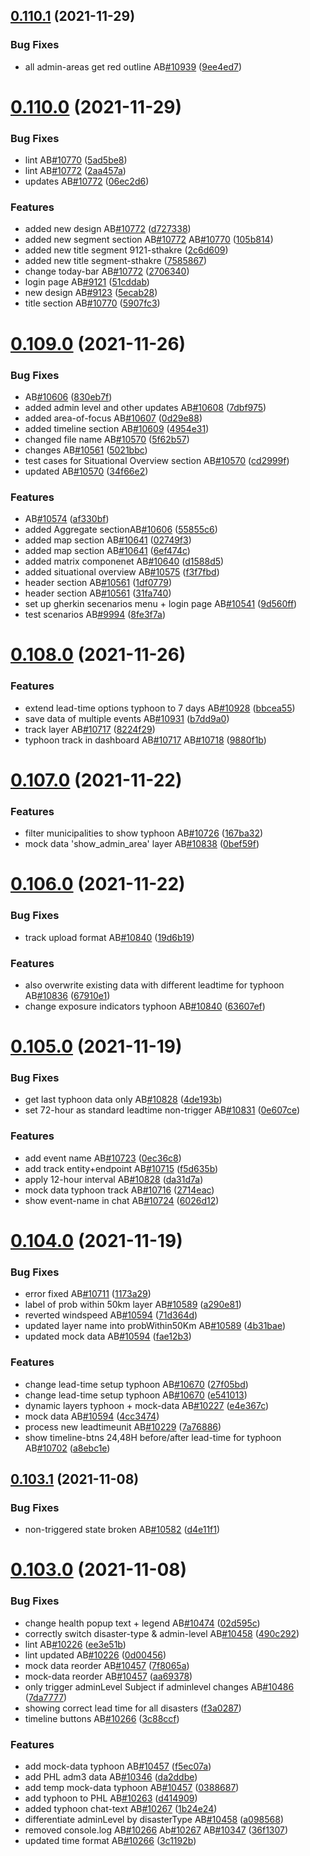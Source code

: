 ## [0.110.1](https://github.com/rodekruis/IBF-system/compare/v0.110.0...v0.110.1) (2021-11-29)


### Bug Fixes

* all admin-areas get red outline AB[#10939](https://github.com/rodekruis/IBF-system/issues/10939) ([9ee4ed7](https://github.com/rodekruis/IBF-system/commit/9ee4ed7ef68954e742a499dc1add2b574b7608bd))



# [0.110.0](https://github.com/rodekruis/IBF-system/compare/v0.109.0...v0.110.0) (2021-11-29)


### Bug Fixes

* lint AB[#10770](https://github.com/rodekruis/IBF-system/issues/10770) ([5ad5be8](https://github.com/rodekruis/IBF-system/commit/5ad5be84b6c2f7e764a36f3801c0c57c7e37503a))
* lint AB[#10772](https://github.com/rodekruis/IBF-system/issues/10772) ([2aa457a](https://github.com/rodekruis/IBF-system/commit/2aa457a21988b9a02188534ad9ffe11f384a3b50))
* updates AB[#10772](https://github.com/rodekruis/IBF-system/issues/10772) ([06ec2d6](https://github.com/rodekruis/IBF-system/commit/06ec2d6c384e3933a903ea92d965d34b4dda2d1f))


### Features

* added new design AB[#10772](https://github.com/rodekruis/IBF-system/issues/10772) ([d727338](https://github.com/rodekruis/IBF-system/commit/d727338e2389c5da683634eb8643781bbeaa785a))
* added new segment section AB[#10772](https://github.com/rodekruis/IBF-system/issues/10772) AB[#10770](https://github.com/rodekruis/IBF-system/issues/10770) ([105b814](https://github.com/rodekruis/IBF-system/commit/105b814585f09ceaa08eb37e7d920234cd825263))
* added new title segment 9121-sthakre ([2c6d609](https://github.com/rodekruis/IBF-system/commit/2c6d609bf3de021c7dce7cbdbebba492d455de88))
* added new title segment-sthakre ([7585867](https://github.com/rodekruis/IBF-system/commit/758586719e8be6652cce80bad22a46d054364a5a))
* change today-bar AB[#10772](https://github.com/rodekruis/IBF-system/issues/10772) ([2706340](https://github.com/rodekruis/IBF-system/commit/270634043684b623eb9277c2375b4748a7e9dea5))
* login page AB[#9121](https://github.com/rodekruis/IBF-system/issues/9121) ([51cddab](https://github.com/rodekruis/IBF-system/commit/51cddabafaeaebfa3b54d5cb2b92bdfe9b48c44b))
* new design AB[#9123](https://github.com/rodekruis/IBF-system/issues/9123) ([5ecab28](https://github.com/rodekruis/IBF-system/commit/5ecab28b4c5eaabee7246a94120cd564cc844132))
* title section AB[#10770](https://github.com/rodekruis/IBF-system/issues/10770) ([5907fc3](https://github.com/rodekruis/IBF-system/commit/5907fc385bcc472f1e2a365f93c4f3fe168b2eb1))



# [0.109.0](https://github.com/rodekruis/IBF-system/compare/v0.108.0...v0.109.0) (2021-11-26)


### Bug Fixes

* AB[#10606](https://github.com/rodekruis/IBF-system/issues/10606) ([830eb7f](https://github.com/rodekruis/IBF-system/commit/830eb7ff92fb118fa5af089d00112e718346bf6c))
* added admin level and other updates AB[#10608](https://github.com/rodekruis/IBF-system/issues/10608) ([7dbf975](https://github.com/rodekruis/IBF-system/commit/7dbf9751a019bf245f2fd97934ab75b209273d6c))
* added area-of-focus AB[#10607](https://github.com/rodekruis/IBF-system/issues/10607) ([0d29e88](https://github.com/rodekruis/IBF-system/commit/0d29e88e789aa85cfd33fec63dfae59029f8f08c))
* added timeline section AB[#10609](https://github.com/rodekruis/IBF-system/issues/10609) ([4954e31](https://github.com/rodekruis/IBF-system/commit/4954e31bc734fae71c3db3a11ae58267e6ab1bdd))
* changed file name AB[#10570](https://github.com/rodekruis/IBF-system/issues/10570) ([5f62b57](https://github.com/rodekruis/IBF-system/commit/5f62b578083d99c74cc24855530cec907e64f31c))
* changes AB[#10561](https://github.com/rodekruis/IBF-system/issues/10561) ([5021bbc](https://github.com/rodekruis/IBF-system/commit/5021bbc6de5f3983fa2e57bba91e21b53634c13f))
* test cases for Situational Overview section AB[#10570](https://github.com/rodekruis/IBF-system/issues/10570) ([cd2999f](https://github.com/rodekruis/IBF-system/commit/cd2999fe6960b0ec4cd470649d8f4835b5d63d9b))
* updated AB[#10570](https://github.com/rodekruis/IBF-system/issues/10570) ([34f66e2](https://github.com/rodekruis/IBF-system/commit/34f66e2d63e24ad031081944e60e1fa0fbd20e2d))


### Features

* AB[#10574](https://github.com/rodekruis/IBF-system/issues/10574) ([af330bf](https://github.com/rodekruis/IBF-system/commit/af330bfdc8fefa6307bf3118f06148677748eab2))
* added Aggregate sectionAB[#10606](https://github.com/rodekruis/IBF-system/issues/10606) ([55855c6](https://github.com/rodekruis/IBF-system/commit/55855c6f726dfb18beba913c0bfc5e32adee6fc8))
* added map section AB[#10641](https://github.com/rodekruis/IBF-system/issues/10641) ([02749f3](https://github.com/rodekruis/IBF-system/commit/02749f365dc31a3f1dc8acbf3b21f803b96b9f3a))
* added map section AB[#10641](https://github.com/rodekruis/IBF-system/issues/10641) ([6ef474c](https://github.com/rodekruis/IBF-system/commit/6ef474c4d9a33c3aa5ae34589b87f191746a6a8c))
* added matrix componenet AB[#10640](https://github.com/rodekruis/IBF-system/issues/10640) ([d1588d5](https://github.com/rodekruis/IBF-system/commit/d1588d5cf7b45f8c316875b5b35c36b9c874691d))
* added situational overview AB[#10575](https://github.com/rodekruis/IBF-system/issues/10575) ([f3f7fbd](https://github.com/rodekruis/IBF-system/commit/f3f7fbdc45d50711ac88691b5afeb8168c943e0a))
* header section AB[#10561](https://github.com/rodekruis/IBF-system/issues/10561) ([1df0779](https://github.com/rodekruis/IBF-system/commit/1df0779a62806ef61a7f27e43faa3fff60e533f4))
* header section AB[#10561](https://github.com/rodekruis/IBF-system/issues/10561) ([31fa740](https://github.com/rodekruis/IBF-system/commit/31fa740fd5e2ef2e85f9d7f0575f84506ebd3404))
* set up gherkin secenarios menu + login page AB[#10541](https://github.com/rodekruis/IBF-system/issues/10541) ([9d560ff](https://github.com/rodekruis/IBF-system/commit/9d560ff3610587d5765f233e7405a96257fe0785))
* test scenarios AB[#9994](https://github.com/rodekruis/IBF-system/issues/9994) ([8fe3f7a](https://github.com/rodekruis/IBF-system/commit/8fe3f7aa7d26f2ba839f8f01faa2dc7366c6fe38))



# [0.108.0](https://github.com/rodekruis/IBF-system/compare/v0.107.0...v0.108.0) (2021-11-26)


### Features

* extend lead-time options typhoon to 7 days AB[#10928](https://github.com/rodekruis/IBF-system/issues/10928) ([bbcea55](https://github.com/rodekruis/IBF-system/commit/bbcea5512940c8148fec5e4786a5f7a6fc031104))
* save data of multiple events AB[#10931](https://github.com/rodekruis/IBF-system/issues/10931) ([b7dd9a0](https://github.com/rodekruis/IBF-system/commit/b7dd9a083877f0da5348c1a0e0c984fbf60f8bdb))
* track layer AB[#10717](https://github.com/rodekruis/IBF-system/issues/10717) ([8224f29](https://github.com/rodekruis/IBF-system/commit/8224f299753c4ff992c03ab4772307cadf8ea24a))
* typhoon track in dashboard AB[#10717](https://github.com/rodekruis/IBF-system/issues/10717) AB[#10718](https://github.com/rodekruis/IBF-system/issues/10718) ([9880f1b](https://github.com/rodekruis/IBF-system/commit/9880f1b98f794dcd9dbd9dd5a6beb3fcfa8aef81))



# [0.107.0](https://github.com/rodekruis/IBF-system/compare/v0.106.0...v0.107.0) (2021-11-22)


### Features

* filter municipalities to show typhoon AB[#10726](https://github.com/rodekruis/IBF-system/issues/10726) ([167ba32](https://github.com/rodekruis/IBF-system/commit/167ba3288d83f9f6ba51e7e62fd858a072878203))
* mock data 'show_admin_area' layer AB[#10838](https://github.com/rodekruis/IBF-system/issues/10838) ([0bef59f](https://github.com/rodekruis/IBF-system/commit/0bef59fa5e75676255a28ee3906f03b40e0ccf31))



# [0.106.0](https://github.com/rodekruis/IBF-system/compare/v0.105.0...v0.106.0) (2021-11-22)


### Bug Fixes

* track upload format AB[#10840](https://github.com/rodekruis/IBF-system/issues/10840) ([19d6b19](https://github.com/rodekruis/IBF-system/commit/19d6b19e7ad7834437a7af50768089b110181294))


### Features

* also overwrite existing data with different leadtime for typhoon AB[#10836](https://github.com/rodekruis/IBF-system/issues/10836) ([67910e1](https://github.com/rodekruis/IBF-system/commit/67910e1a66786697b4d6839ed1ed907522932fde))
* change exposure indicators typhoon AB[#10840](https://github.com/rodekruis/IBF-system/issues/10840) ([63607ef](https://github.com/rodekruis/IBF-system/commit/63607ef5b5356db95aa8ddce593cb04961b1c71e))



# [0.105.0](https://github.com/rodekruis/IBF-system/compare/v0.104.0...v0.105.0) (2021-11-19)


### Bug Fixes

* get last typhoon data only AB[#10828](https://github.com/rodekruis/IBF-system/issues/10828) ([4de193b](https://github.com/rodekruis/IBF-system/commit/4de193bf869258db7f32e5df8a5befb0142ac1e0))
* set 72-hour as standard leadtime non-trigger AB[#10831](https://github.com/rodekruis/IBF-system/issues/10831) ([0e607ce](https://github.com/rodekruis/IBF-system/commit/0e607cef4cd03a4dfb05b639fa5f0feafd1a3832))


### Features

* add event name AB[#10723](https://github.com/rodekruis/IBF-system/issues/10723) ([0ec36c8](https://github.com/rodekruis/IBF-system/commit/0ec36c8f4b28175e64b376aaab5340e0dd1624df))
* add track entity+endpoint AB[#10715](https://github.com/rodekruis/IBF-system/issues/10715) ([f5d635b](https://github.com/rodekruis/IBF-system/commit/f5d635ba629a981162504311fcdc4bc3d08e086f))
* apply 12-hour interval AB[#10828](https://github.com/rodekruis/IBF-system/issues/10828) ([da31d7a](https://github.com/rodekruis/IBF-system/commit/da31d7ad4571d56e26b1d818355cf5df5fb60b56))
* mock data typhoon track AB[#10716](https://github.com/rodekruis/IBF-system/issues/10716) ([2714eac](https://github.com/rodekruis/IBF-system/commit/2714eac0b9b3c6b80795bfe0782748eceb739480))
* show event-name in chat AB[#10724](https://github.com/rodekruis/IBF-system/issues/10724) ([6026d12](https://github.com/rodekruis/IBF-system/commit/6026d1243c7bbdc7ca6fa4c21220e5fa7c64a626))



# [0.104.0](https://github.com/rodekruis/IBF-system/compare/v0.103.1...v0.104.0) (2021-11-19)


### Bug Fixes

* error fixed AB[#10711](https://github.com/rodekruis/IBF-system/issues/10711) ([1173a29](https://github.com/rodekruis/IBF-system/commit/1173a29cd255a84e401e0db8cad9659a3516f632))
* label of prob within 50km layer AB[#10589](https://github.com/rodekruis/IBF-system/issues/10589) ([a290e81](https://github.com/rodekruis/IBF-system/commit/a290e8193ee66d3c7a1b37ea369f12d0513c826a))
* reverted windspeed AB[#10594](https://github.com/rodekruis/IBF-system/issues/10594) ([71d364d](https://github.com/rodekruis/IBF-system/commit/71d364da94deb22c284491f5c269d24e493223d4))
* updated layer name into probWithin50Km AB[#10589](https://github.com/rodekruis/IBF-system/issues/10589) ([4b31bae](https://github.com/rodekruis/IBF-system/commit/4b31baece71949e67651d466cac9fabf4440440e))
* updated mock data AB[#10594](https://github.com/rodekruis/IBF-system/issues/10594) ([fae12b3](https://github.com/rodekruis/IBF-system/commit/fae12b37efba81829b76acc60225163e5762d100))


### Features

* change lead-time setup typhoon AB[#10670](https://github.com/rodekruis/IBF-system/issues/10670) ([27f05bd](https://github.com/rodekruis/IBF-system/commit/27f05bdb0f18d1937a2c99fae7fd262e393cd600))
* change lead-time setup typhoon AB[#10670](https://github.com/rodekruis/IBF-system/issues/10670) ([e541013](https://github.com/rodekruis/IBF-system/commit/e541013bf444dea86a5b15f9ef1151c054db8241))
* dynamic layers typhoon + mock-data AB[#10227](https://github.com/rodekruis/IBF-system/issues/10227) ([e4e367c](https://github.com/rodekruis/IBF-system/commit/e4e367ca9f19d9479a766a0e1ac40abd3a64ef39))
* mock data AB[#10594](https://github.com/rodekruis/IBF-system/issues/10594) ([4cc3474](https://github.com/rodekruis/IBF-system/commit/4cc3474ea525302cb60d990a59df54d62042965a))
* process new leadtimeunit AB[#10229](https://github.com/rodekruis/IBF-system/issues/10229) ([7a76886](https://github.com/rodekruis/IBF-system/commit/7a76886a88e7dc97f01d07fd371dedc2b150f332))
* show timeline-btns 24,48H before/after lead-time for typhoon AB[#10702](https://github.com/rodekruis/IBF-system/issues/10702) ([a8ebc1e](https://github.com/rodekruis/IBF-system/commit/a8ebc1e24a9eb4247b716109d26be81c4aa631e9))



## [0.103.1](https://github.com/rodekruis/IBF-system/compare/v0.103.0...v0.103.1) (2021-11-08)


### Bug Fixes

* non-triggered state broken AB[#10582](https://github.com/rodekruis/IBF-system/issues/10582) ([d4e11f1](https://github.com/rodekruis/IBF-system/commit/d4e11f13a3e2a4353cf3ec32d61837052937e138))



# [0.103.0](https://github.com/rodekruis/IBF-system/compare/v0.102.1...v0.103.0) (2021-11-08)


### Bug Fixes

* change health popup text + legend AB[#10474](https://github.com/rodekruis/IBF-system/issues/10474) ([02d595c](https://github.com/rodekruis/IBF-system/commit/02d595cdd47336079fdb6d4971b842a11fd1653a))
* correctly switch disaster-type & admin-level AB[#10458](https://github.com/rodekruis/IBF-system/issues/10458) ([490c292](https://github.com/rodekruis/IBF-system/commit/490c29245703cd703f29597b212b502e1fea4052))
* lint AB[#10226](https://github.com/rodekruis/IBF-system/issues/10226) ([ee3e51b](https://github.com/rodekruis/IBF-system/commit/ee3e51b93dc5f90b6f79f4c743090aa201366504))
* lint updated  AB[#10226](https://github.com/rodekruis/IBF-system/issues/10226) ([0d00456](https://github.com/rodekruis/IBF-system/commit/0d0045640d6c495bf8be859c9ac363c57322b156))
* mock data reorder AB[#10457](https://github.com/rodekruis/IBF-system/issues/10457) ([7f8065a](https://github.com/rodekruis/IBF-system/commit/7f8065a2d0b10bc9093eefaf422ae3eb655263cb))
* mock-data reorder AB[#10457](https://github.com/rodekruis/IBF-system/issues/10457) ([aa69378](https://github.com/rodekruis/IBF-system/commit/aa693788ae45665662d881c7d9df8e2f2b5bbfd6))
* only trigger adminLevel Subject if adminlevel changes AB[#10486](https://github.com/rodekruis/IBF-system/issues/10486) ([7da7777](https://github.com/rodekruis/IBF-system/commit/7da777761ee31a027a2d0c2e31ab3618e2b1c01a))
* showing correct lead time for all disasters ([f3a0287](https://github.com/rodekruis/IBF-system/commit/f3a028799926ecb3b91599d37282b1e625fffa62))
* timeline buttons AB[#10266](https://github.com/rodekruis/IBF-system/issues/10266) ([3c88ccf](https://github.com/rodekruis/IBF-system/commit/3c88ccf5eec54a7aa2366c635729c0a12246c998))


### Features

* add mock-data typhoon AB[#10457](https://github.com/rodekruis/IBF-system/issues/10457) ([f5ec07a](https://github.com/rodekruis/IBF-system/commit/f5ec07a790ec9265c8257303c971a11dddb5ec10))
* add PHL adm3 data AB[#10346](https://github.com/rodekruis/IBF-system/issues/10346) ([da2ddbe](https://github.com/rodekruis/IBF-system/commit/da2ddbe6afdbd16e9fa6a9462d9ce18b4babaceb))
* add temp mock-data typhoon AB[#10457](https://github.com/rodekruis/IBF-system/issues/10457) ([0388687](https://github.com/rodekruis/IBF-system/commit/03886874891ab8ffa18fc09c14e844700db853da))
* add typhoon to PHL AB[#10263](https://github.com/rodekruis/IBF-system/issues/10263) ([d414909](https://github.com/rodekruis/IBF-system/commit/d414909222040b4a7940932b4fd2949bb7730da0))
* added typhoon chat-text AB[#10267](https://github.com/rodekruis/IBF-system/issues/10267) ([1b24e24](https://github.com/rodekruis/IBF-system/commit/1b24e24a2453dff4028732c0ba6472947f106cf7))
* differentiate adminLevel by disasterType AB[#10458](https://github.com/rodekruis/IBF-system/issues/10458) ([a098568](https://github.com/rodekruis/IBF-system/commit/a098568a09f4e407a7aff66f24bfcd772b4dc436))
* removed console.log AB[#10266](https://github.com/rodekruis/IBF-system/issues/10266) Ab[#10267](https://github.com/rodekruis/IBF-system/issues/10267) AB[#10347](https://github.com/rodekruis/IBF-system/issues/10347) ([36f1307](https://github.com/rodekruis/IBF-system/commit/36f1307fdc9f397b9ea032dbdb35857bf678a59c))
* updated time format AB[#10266](https://github.com/rodekruis/IBF-system/issues/10266) ([3c1192b](https://github.com/rodekruis/IBF-system/commit/3c1192bf7691d9290c889633dd922dc37ae95d7e))



